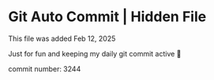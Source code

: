 # Git Auto Commit | Hidden File

This file was added Feb 12, 2025

Just for fun and keeping my daily git commit active 🤪

commit number: 3244
